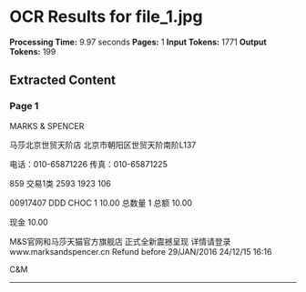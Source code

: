 # OCR Results for file_1.jpg

**Processing Time:** 9.97 seconds
**Pages:** 1
**Input Tokens:** 1771
**Output Tokens:** 199

## Extracted Content

### Page 1

<logo>MARKS & SPENCER</logo>

马莎北京世贸天阶店
北京市朝阳区世贸天阶南阶L137

电话：010-65871226
传真：010-65871225

859 交易1类    2593 1923 106

00917407 DDD CHOC    1    10.00
总数量              1
总额                   10.00

现金                   10.00

M&S官网和马莎天猫官方旗舰店
正式全新震撼呈现
详情请登录www.marksandspencer.cn
Refund before 29/JAN/2016
24/12/15 16:16

<watermark>C&M</watermark>

---

